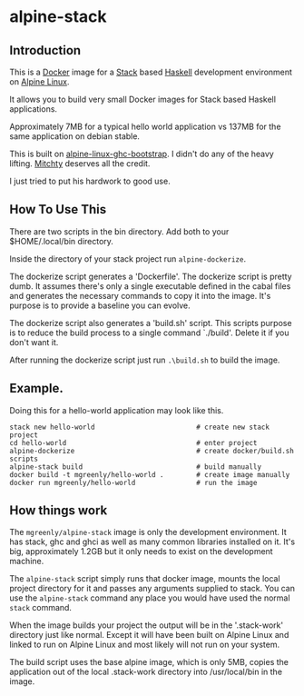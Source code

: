 # alpine-stack


## Introduction

This is a [Docker](https://www.docker.com/) image for a [Stack](http://docs.haskellstack.org/en/stable/README.html) based [Haskell](https://www.haskell.org/) development environment on [Alpine Linux](http://alpinelinux.org/).

It allows you to build very small Docker images for Stack based Haskell applications.

Approximately 7MB for a typical hello world application vs 137MB for the same application on debian stable.

This is built on [alpine-linux-ghc-bootstrap](https://github.com/mitchty/alpine-linux-ghc-bootstrap).  I didn't do any of the heavy lifting.  [Mitchty](https://github.com/mitchty/) deserves all the credit.

I just tried to put his hardwork to good use.

## How To Use This

There are two scripts in the bin directory.  Add both to your $HOME/.local/bin directory.

Inside the directory of your stack project run `alpine-dockerize`.

The dockerize script generates a 'Dockerfile'.  The  dockerize script is pretty dumb.  It assumes there's only a single executable defined in the cabal files and generates the necessary commands to copy it into the image.  It's purpose is to provide a baseline you can evolve.

The dockerize script also generates a 'build.sh' script.  This scripts purpose is to reduce the build process to a single command `./build'.  Delete it if you don't want it.

After running the dockerize script just run `.\build.sh` to build the image.

## Example.

Doing this for a hello-world application may look like this.

```
stack new hello-world                         # create new stack project
cd hello-world                                # enter project
alpine-dockerize                              # create docker/build.sh scripts
alpine-stack build                            # build manually
docker build -t mgreenly/hello-world .        # create image manually
docker run mgreenly/hello-world               # run the image
```


## How things work

The `mgreenly/alpine-stack` image is only the development environment.  It has stack, ghc and ghci as well as many common libraries installed on it.  It's big, approximately 1.2GB but it only needs to exist on the development machine.

The `alpine-stack` script simply runs that docker image, mounts the local project directory for it and passes any arguments supplied to stack.  You can use the `alpine-stack` command any place you would have used the normal `stack` command.

When the image builds your project the output will be in the '.stack-work' directory just like normal.  Except it will have been built on Alpine Linux and linked to run on Alpine Linux and most likely will not run on your system.

The build script uses the base alpine image, which is only 5MB, copies the application out of the local .stack-work directory into /usr/local/bin in the image.

